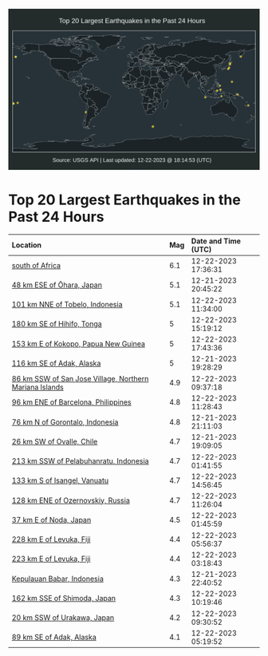 ![Map](./map.png)

# Top 20 Largest Earthquakes in the Past 24 Hours

| Location | Mag | Date and Time (UTC) |
|:---|:---|:---|
| [south of Africa](https://earthquake.usgs.gov/earthquakes/eventpage/us7000lkxb) | 6.1 | 12-22-2023 17:36:31 |
| [48 km ESE of Ōhara, Japan](https://earthquake.usgs.gov/earthquakes/eventpage/us7000lkqm) | 5.1 | 12-21-2023 20:45:22 |
| [101 km NNE of Tobelo, Indonesia](https://earthquake.usgs.gov/earthquakes/eventpage/us7000lkvf) | 5.1 | 12-22-2023 11:34:00 |
| [180 km SE of Hihifo, Tonga](https://earthquake.usgs.gov/earthquakes/eventpage/us7000lkwj) | 5 | 12-22-2023 15:19:12 |
| [153 km E of Kokopo, Papua New Guinea](https://earthquake.usgs.gov/earthquakes/eventpage/us7000lkxi) | 5 | 12-22-2023 17:43:36 |
| [116 km SE of Adak, Alaska](https://earthquake.usgs.gov/earthquakes/eventpage/us7000lkq6) | 5 | 12-21-2023 19:28:29 |
| [86 km SSW of San Jose Village, Northern Mariana Islands](https://earthquake.usgs.gov/earthquakes/eventpage/us7000lkuv) | 4.9 | 12-22-2023 09:37:18 |
| [96 km ENE of Barcelona, Philippines](https://earthquake.usgs.gov/earthquakes/eventpage/us7000lkvc) | 4.8 | 12-22-2023 11:28:43 |
| [76 km N of Gorontalo, Indonesia](https://earthquake.usgs.gov/earthquakes/eventpage/us7000lkqw) | 4.8 | 12-21-2023 21:11:03 |
| [26 km SW of Ovalle, Chile](https://earthquake.usgs.gov/earthquakes/eventpage/us7000lkq0) | 4.7 | 12-21-2023 19:09:05 |
| [213 km SSW of Pelabuhanratu, Indonesia](https://earthquake.usgs.gov/earthquakes/eventpage/us7000lkse) | 4.7 | 12-22-2023 01:41:55 |
| [133 km S of Isangel, Vanuatu](https://earthquake.usgs.gov/earthquakes/eventpage/us7000lkw9) | 4.7 | 12-22-2023 14:56:45 |
| [128 km ENE of Ozernovskiy, Russia](https://earthquake.usgs.gov/earthquakes/eventpage/us7000lkvd) | 4.7 | 12-22-2023 11:26:04 |
| [37 km E of Noda, Japan](https://earthquake.usgs.gov/earthquakes/eventpage/us7000lksf) | 4.5 | 12-22-2023 01:45:59 |
| [228 km E of Levuka, Fiji](https://earthquake.usgs.gov/earthquakes/eventpage/us7000lku1) | 4.4 | 12-22-2023 05:56:37 |
| [223 km E of Levuka, Fiji](https://earthquake.usgs.gov/earthquakes/eventpage/us7000lkt0) | 4.4 | 12-22-2023 03:18:43 |
| [Kepulauan Babar, Indonesia](https://earthquake.usgs.gov/earthquakes/eventpage/us7000lkrg) | 4.3 | 12-21-2023 22:40:52 |
| [162 km SSE of Shimoda, Japan](https://earthquake.usgs.gov/earthquakes/eventpage/us7000lkv7) | 4.3 | 12-22-2023 10:19:46 |
| [20 km SSW of Urakawa, Japan](https://earthquake.usgs.gov/earthquakes/eventpage/us7000lkuu) | 4.2 | 12-22-2023 09:30:52 |
| [89 km SE of Adak, Alaska](https://earthquake.usgs.gov/earthquakes/eventpage/us7000lktu) | 4.1 | 12-22-2023 05:19:52 |
